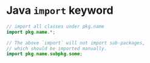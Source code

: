 # Java `import` keyword

```java
// import all classes under pkg.name
import pkg.name.*;

// The above `import` will not import sub-packages,
// which should be imported manually.
import pkg.name.subpkg.some;
```

